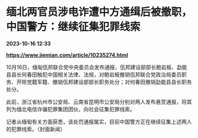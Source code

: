 # 缅北两官员涉电诈遭中方通缉后被撤职，中国警方：继续征集犯罪线索

**2023-10-16 12:33**

**https://www.jiemian.com/article/10235274.html**

10月16日，缅甸佤邦联合党中央委员会发布通报，佤邦建设部部长鲍岩板、勐能县县长何春田触犯中国相关法律、法规，对鲍岩板撤销佤邦联合党政治局委员职务、开除党籍军籍、撤销佤邦建设部部长职务处分；对何春田撤销勐能县县长职务处分。

此前，浙江省杭州市公安局、云南省昆明市公安局分别对两人发布悬赏通报，将其列为缅北电信诈骗犯罪集团团伙，向社会征集犯罪线索。

记者从缅甸有关方面获悉，该处罚通报属实，目前中国警方正在继续征集上述两人的犯罪线索。（封面新闻）